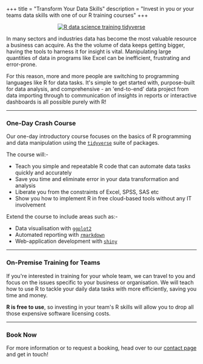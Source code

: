 +++
title = "Transform Your Data Skills"
description = "Invest in you or your teams data skills with one of our R training courses"
+++

<center>

<a href="http://r4ds.had.co.nz/" target="_blank" title="R for Data Science"><img src="/img/data-science-pipeline.png" alt="R data science training tidyverse"/></a>

</center>

In many sectors and industries data has become the most valuable resource a business can acquire. As the the volume of data keeps getting bigger, having the tools to harness it for insight is vital. Manipulating large quantities of data in programs like Excel can be inefficient, frustrating and error-prone.

For this reason, more and more people are switching to programming languages like R for data tasks. It's simple to get started with, purpose-built for data analysis, and comprehensive - an 'end-to-end' data project from data importing through to communication of insights in reports or interactive dashboards is all possible purely with R! 

---

### One-Day Crash Course

Our one-day introductory course focuses on the basics of R programming and data manipulation using the <a href="https://www.tidyverse.org/" target="_blank">`tidyverse`</a> suite of packages. 

The course will:-

- Teach you simple and repeatable R code that can automate data tasks quickly and accurately
- Save you time and eliminate error in your data transformation and analysis
- Liberate you from the constraints of Excel, SPSS, SAS etc
- Show you how to implement R in free cloud-based tools without any IT involvement

Extend the course to include areas such as:-

- Data visualisation with <a href="https://ggplot2.tidyverse.org/" target="_blank">`ggplot2`</a> 
- Automated reporting with <a href="https://rmarkdown.rstudio.com/" target="_blank">`rmarkdown`</a>
- Web-application development with <a href="https://shiny.rstudio.com/" target="_blank">`shiny`</a> 

---

### On-Premise Training for Teams

If you're interested in training for your whole team, we can travel to you and focus on the issues specific to your business or organisation. We will teach how to use R to tackle your daily data tasks with more efficiently, saving you time and money. 

**R is free to use**, so investing in your team's R skills will allow you to drop all those expensive software licensing costs.

---

### Book Now

For more information or to request a booking, head over to our [contact page](/contact) and get in touch!